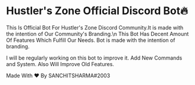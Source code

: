 # Hustler's Zone Official Discord Bot🔥


This Is Official Bot For Hustler's Zone Discord Community.It is made with the intention of Our Community's Branding.\n
This Bot Has Decent Amount Of Features Which Fulfill Our Needs.
Bot is made with the intention of branding.



I will be regularly working on this bot to improve it.
Add New Commands and System.
Also Will Improve Old Features.



Made With ❤️ By SANCHITSHARMA#2003
